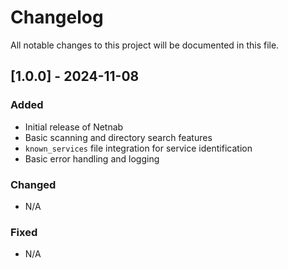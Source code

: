 # Changelog

All notable changes to this project will be documented in this file.

## [1.0.0] - 2024-11-08
### Added
- Initial release of Netnab
- Basic scanning and directory search features
- `known_services` file integration for service identification
- Basic error handling and logging

### Changed
- N/A

### Fixed
- N/A
